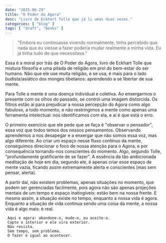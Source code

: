 ```yaml
---
date: "2015-06-29"
title: "O Poder do Agora"
desc: "Livro de Eckhart Tolle que já li umas duas vezes."
categories: [ "blog" ]
tags: [ "draft", "books" ]
---
```

> "Embora eu continuasse vivendo normalmente, tinha percebido que nada que eu viesse a fazer poderia mudar realmente a minha vida. Eu já tinha tudo de que necessitava."

Essa é a moral por trás de O Poder do Agora, livro de Eckhart Tolle que mistura filosofia e uma pitada de religião em prol do bem-estar do ser humano. Não que ele use muita religião, e se usa, é mais para o lado budista/asiático dos monges tibetanos: aprendendo a se libertar de sua mente.

Para Tolle a mente é uma doença individual e coletiva. Ao enxergarmos o presente com os olhos do passado, se contrói uma imagem distorcida. Os filtros estão aí para prejudicar a nossa percepção do Agora como algo fabuloso, a todo momento, e não restringimos a mente como apenas uma ferramenta intelectual: nos identificamos com ela, e aí é que está o erro.

O primeiro exercício que ele pede que se faça é "observar o pensador", essa voz que todos temos dos nossos pensamentos. Observando aprendemos a nos desapegar e a enxergar que não somos essa voz, mas algo diferente. Ao criar um espaço nesse fluxo contínuo da mente, conseguimos direcionar o foco de nossa atenção para o Agora, e por consequência tornando-nos conscientes do momento. Algo, segundo Tolle, "profundamente gratificante de se fazer". A essência da tão ambicionada meditação de hoje em dia, segundo ele, é apenas criar esse espaço de mente vazia, ficando assim extremamente alerta e conscientes (mas sem pensar, alerta).

A partir daí, não existem problemas, apenas situações no momento, que podem ser gerenciadas facilmente, pois agora não são apenas projeções mentais de um tempo e espaço inatingíveis: estão bem na nossa frente. E mesmo assim, a situação existe no tempo, enquanto a nossa vida é agora. Enquanto a situação de vida continua sendo uma coisa da mente, a nossa vida é algo mais: é real.

     Aqui e agora: abandone-o, mude-o, ou aceite-o.
     Capte o interior e ele vira exterior.
     Não resista.
     Sem tempo, sem problema.
     O fazer é igual ao acontecer.

